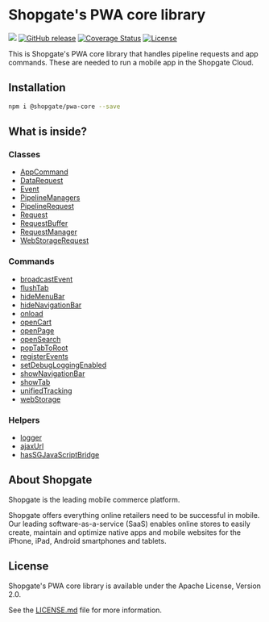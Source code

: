 # Shopgate's PWA core library

![](https://travis-ci.org/shopgate/pwa-core.svg?branch=master)
[![GitHub release](https://img.shields.io/github/release/shopgate/pwa-core.svg)]()
[![Coverage Status](https://coveralls.io/repos/github/shopgate/pwa-core/badge.svg?branch=master)](https://coveralls.io/github/shopgate/pwa-core?branch=master)
[![License](https://img.shields.io/badge/License-Apache%202.0-blue.svg)](https://opensource.org/licenses/Apache-2.0)

This is Shopgate's PWA core library that handles pipeline requests and app commands.
These are needed to run a mobile app in the Shopgate Cloud.

## Installation

```sh
npm i @shopgate/pwa-core --save
```

## What is inside?

### Classes

  * [AppCommand](./classes/AppCommand)
  * [DataRequest](./classes/DataRequest)
  * [Event](./classes/Event)
  * [PipelineManagers](./classes/PipelineManagers)
  * [PipelineRequest](./classes/PipelineRequest)
  * [Request](./classes/Request)
  * [RequestBuffer](./classes/RequestBuffer)
  * [RequestManager](./classes/RequestManager)
  * [WebStorageRequest](./classes/WebStorageRequest)

### Commands

  * [broadcastEvent](./commands/README.md#broadcastevent)
  * [flushTab](./commands/README.md#flushtab)
  * [hideMenuBar](./commands/README.md#hidemenubar)
  * [hideNavigationBar](./commands/README.md#hidenavigationbar)
  * [onload](./commands/README.md#onload)
  * [openCart](./commands/README.md#opencart)
  * [openPage](./commands/README.md#openpage)
  * [openSearch](./commands/README.md#opensearch)
  * [popTabToRoot](./commands/README.md#poptabtoroot)
  * [registerEvents](./commands/README.md#registerevents)
  * [setDebugLoggingEnabled](./commands/README.md#setdebugLoggingenabled)
  * [showNavigationBar](./commands/README.md#shownavigationbar)
  * [showTab](./commands/README.md#showtab)
  * [unifiedTracking](./commands/README.md#unifiedtracking)
  * [webStorage](./commands/README.md#webstorage)

### Helpers

  * [logger](./helpers/README.md#logger)
  * [ajaxUrl](./helpers/README.md#ajaxurl)
  * [hasSGJavaScriptBridge](./helpers/README.md#hassgjavascriptbridge)

## About Shopgate

Shopgate is the leading mobile commerce platform.

Shopgate offers everything online retailers need to be successful in mobile. Our leading software-as-a-service (SaaS) enables online stores to easily create, maintain and optimize native apps and mobile websites for the iPhone, iPad, Android smartphones and tablets.

## License

Shopgate's PWA core library is available under the Apache License, Version 2.0.

See the [LICENSE.md](./LICENSE.md) file for more information.
